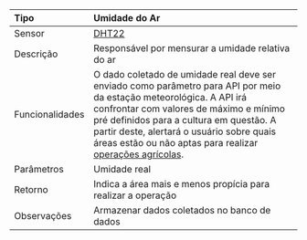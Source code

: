 | Tipo | Umidade do Ar |
| :--- | :--- |
| Sensor | [DHT22](/dht22.md) |
| Descrição | Responsável por mensurar a umidade relativa do ar |
| Funcionalidades | O dado coletado de umidade real deve ser enviado como parâmetro para API por meio da estação meteorológica. A API irá confrontar com valores de máximo e mínimo pré definidos para a cultura em questão. A partir deste, alertará o usuário sobre quais áreas estão ou não aptas para realizar [operações agrícolas](/operacoes-agricolas.md). |
| Parâmetros | Umidade real |
| Retorno | Indica a área mais e menos propícia para realizar a operação |
| Observações | Armazenar dados coletados no banco de dados |



